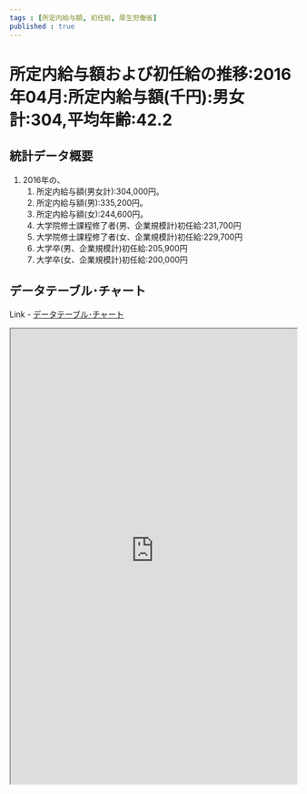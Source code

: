 ```yaml
--- 
tags : [所定内給与額, 初任給, 厚生労働省] 
published : true
---
```

# 所定内給与額および初任給の推移:2016年04月:所定内給与額(千円):男女計:304,平均年齢:42.2
## 統計データ概要

1. 2016年の、
	1. 所定内給与額(男女計):304,000円。
	1. 所定内給与額(男):335,200円。
	1. 所定内給与額(女):244,600円。
	1. 大学院修士課程修了者(男、企業規模計)初任給:231,700円
	1. 大学院修士課程修了者(女、企業規模計)初任給:229,700円
	1. 大学卒(男、企業規模計)初任給:205,900円
	1. 大学卒(女、企業規模計)初任給:200,000円
	
## データテーブル･チャート
Link - [データテーブル･チャート](http://knowledgevault.saecanet.com/charts/am-consulting.co.jp-TrendInSalary.html)
<iframe src="http://knowledgevault.saecanet.com/charts/am-consulting.co.jp-TrendInSalary.html" width="100%" height="800px"></iframe>